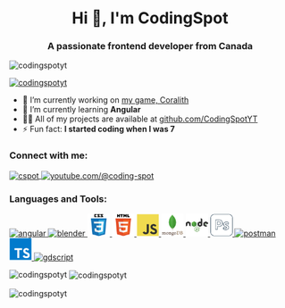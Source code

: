 <h1 align="center">Hi 👋, I'm CodingSpot</h1>
<h3 align="center">A passionate frontend developer from Canada</h3>

<p align="left">
  <img src="https://komarev.com/ghpvc/?username=codingspotyt&label=Profile%20views&color=0e75b6&style=flat" alt="codingspotyt" />
</p>

<p align="left">
  <a href="https://github.com/ryo-ma/github-profile-trophy">
    <img src="https://github-profile-trophy.vercel.app/?username=codingspotyt" alt="codingspotyt" />
  </a>
</p>

- 🔭 I’m currently working on [my game, Coralith](https://codingspotyt.github.io/codingspotgames)  
- 🌱 I’m currently learning **Angular**  
- 👨‍💻 All of my projects are available at [github.com/CodingSpotYT](https://github.com/CodingSpotYT)  
- ⚡ Fun fact: **I started coding when I was 7**  

<h3 align="left">Connect with me:</h3>
<p align="left">
  <a href="https://codepen.io/cspot" target="blank">
    <img align="center" src="https://raw.githubusercontent.com/rahuldkjain/github-profile-readme-generator/master/src/images/icons/Social/codepen.svg" alt="cspot" height="30" width="40" />
  </a>
  <a href="https://www.youtube.com/c/youtube.com/@coding-spot" target="blank">
    <img align="center" src="https://raw.githubusercontent.com/rahuldkjain/github-profile-readme-generator/master/src/images/icons/Social/youtube.svg" alt="youtube.com/@coding-spot" height="30" width="40" />
  </a>
</p>

<h3 align="left">Languages and Tools:</h3>
<p align="left">
  <a href="https://angular.io" target="_blank" rel="noreferrer">
    <img src="https://angular.io/assets/images/logos/angular/angular.svg" alt="angular" width="40" height="40"/>
  </a>
  <a href="https://www.blender.org/" target="_blank" rel="noreferrer">
    <img src="https://download.blender.org/branding/community/blender_community_badge_white.svg" alt="blender" width="40" height="40"/>
  </a>
  <a href="https://www.w3schools.com/css/" target="_blank" rel="noreferrer">
    <img src="https://raw.githubusercontent.com/devicons/devicon/master/icons/css3/css3-original-wordmark.svg" alt="css3" width="40" height="40"/>
  </a>
  <a href="https://www.w3.org/html/" target="_blank" rel="noreferrer">
    <img src="https://raw.githubusercontent.com/devicons/devicon/master/icons/html5/html5-original-wordmark.svg" alt="html5" width="40" height="40"/>
  </a>
  <a href="https://developer.mozilla.org/en-US/docs/Web/JavaScript" target="_blank" rel="noreferrer">
    <img src="https://raw.githubusercontent.com/devicons/devicon/master/icons/javascript/javascript-original.svg" alt="javascript" width="40" height="40"/>
  </a>
  <a href="https://www.mongodb.com/" target="_blank" rel="noreferrer">
    <img src="https://raw.githubusercontent.com/devicons/devicon/master/icons/mongodb/mongodb-original-wordmark.svg" alt="mongodb" width="40" height="40"/>
  </a>
  <a href="https://nodejs.org" target="_blank" rel="noreferrer">
    <img src="https://raw.githubusercontent.com/devicons/devicon/master/icons/nodejs/nodejs-original-wordmark.svg" alt="nodejs" width="40" height="40"/>
  </a>
  <a href="https://www.photoshop.com/en" target="_blank" rel="noreferrer">
    <img src="https://raw.githubusercontent.com/devicons/devicon/master/icons/photoshop/photoshop-line.svg" alt="photoshop" width="40" height="40"/>
  </a>
  <a href="https://postman.com" target="_blank" rel="noreferrer">
    <img src="https://www.vectorlogo.zone/logos/getpostman/getpostman-icon.svg" alt="postman" width="40" height="40"/>
  </a>
  <a href="https://www.typescriptlang.org/" target="_blank" rel="noreferrer">
    <img src="https://raw.githubusercontent.com/devicons/devicon/master/icons/typescript/typescript-original.svg" alt="typescript" width="40" height="40"/>
  </a>
  <a href="https://godotengine.org/" target="_blank" rel="noreferrer">
    <img src="https://encrypted-tbn0.gstatic.com/images?q=tbn:ANd9GcQ9BifcVcZfa4AL5OSVP_xe43d51GpuIC1agA&s" alt="gdscript" width="40" height="40"/>
  </a>
</p>

<p>
  <img align="left" src="https://github-readme-stats.vercel.app/api/top-langs?username=codingspotyt&show_icons=true&locale=en&layout=compact" alt="codingspotyt" />
</p>

<p>
  &nbsp;<img align="center" src="https://github-readme-stats.vercel.app/api?username=codingspotyt&show_icons=true&locale=en" alt="codingspotyt" />
</p>

<p>
  <img align="center" src="https://github-readme-streak-stats.herokuapp.com/?user=codingspotyt&" alt="codingspotyt" />
</p>
